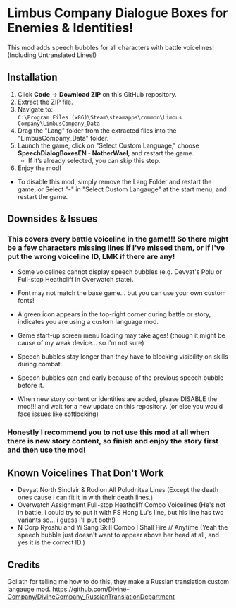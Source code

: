 # Limbus Company Dialogue Boxes for Enemies & Identities!

This mod adds speech bubbles for all characters with battle voicelines!
(Including Untranslated Lines!)

## Installation
1. Click **Code** → **Download ZIP** on this GitHub repository.
2. Extract the ZIP file.
3. Navigate to:  
   `C:\Program Files (x86)\Steam\steamapps\common\Limbus Company\LimbusCompany_Data`
4. Drag the "Lang" folder from the extracted files into the "LimbusCompany_Data" folder.
5. Launch the game, click on "Select Custom Language," choose **SpeechDialogBoxesEN - NotherWael**, and restart the game.  
   - If it’s already selected, you can skip this step.
6. Enjoy the mod!

- To disable this mod, simply remove the Lang Folder and restart the game, or Select "-" in "Select Custom Langauge" at the start menu, and restart the game.

## Downsides & Issues
### This covers every battle voiceline in the game!!! So there might be a few characters missing lines if I've missed them, or if I've put the wrong voiceline ID, LMK if there are any!

- Some voicelines cannot display speech bubbles (e.g. Devyat's Polu or Full-stop Heathcliff in Overwatch state).  
- Font may not match the base game... but you can use your own custom fonts!  
- A green icon appears in the top-right corner during battle or story, indicates you are using a custom language mod.  
- Game start-up screen menu loading may take ages! (though it might be cause of my weak device... so i'm not sure) 
- Speech bubbles stay longer than they have to blocking visibility on skills during combat.
- Speech bubbles can end early because of the previous speech bubble before it.

- When new story content or identities are added, please DISABLE the mod!!! and wait for a new update on this repository.
(or else you would face issues like softlocking)

### Honestly I recommend you to not use this mod at all when there is new story content, so finish and enjoy the story first and then use the mod!

## Known Voicelines That Don't Work
- Devyat North Sinclair & Rodion All Poludnitsa Lines (Except the death ones cause i can fit it in with their death lines.)
- Overwatch Assignment Full-stop Heathcliff Combo Voicelines (He's not in battle, i could try to put it with FS Hong Lu's line, but his line has two variants so... i guess i'll put both!)
- N Corp Ryoshu and Yi Sang Skill Combo I Shall Fire // Anytime (Yeah the speech bubble just doesn't want to appear above her head at all, and yes it is the correct ID.)

## Credits
Goliath for telling me how to do this, they make a Russian translation custom langauge mod.
https://github.com/Divine-Company/DivineCompany_RussianTranslationDepartment
